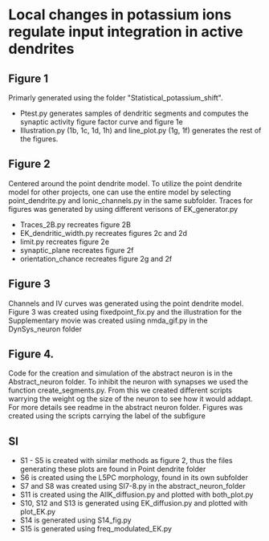 # Local changes in potassium ions regulate input integration in active dendrites


## Figure 1
Primarly generated using the folder "Statistical_potassium_shift". 
* Ptest.py generates samples of dendritic segments and computes the synaptic activity figure factor curve and figure 1e
* Illustration.py (1b, 1c, 1d, 1h) and line_plot.py (1g, 1f) generates the rest of the figures.

## Figure 2
Centered around the point dendrite model. To utilize the point dendrite model for other projects,
one can use the entire model by selecting point_dendrite.py and Ionic_channels.py in the same subfolder. 
Traces for figures was generated by using different verisons of EK_generator.py
* Traces_2B.py recreates figure 2B
* EK_dendritic_width.py recreates figures 2c and 2d
* limit.py recreates figure 2e
* synaptic_plane recreates figure 2f
* orientation_chance recreates figure 2g and 2f


## Figure 3
Channels and IV curves was generated using the point dendrite model. Figure 3 was
created using fixedpoint_fix.py and the illustration for the Supplementary movie was created 
usiing nmda_gif.py in the DynSys_neuron folder


## Figure 4.
Code for the creation  and simulation of the abstract neuron is in the Abstract_neuron folder. To inhibit the neuron with synapses we used the function create_segments.py. From this we created different scripts warrying the weight og the size of the neuron to see how it would addapt. For more details see readme in the abstract neuron folder.
Figures was created using the scripts carrying the label of the subfigure


## SI
* S1 - S5 is created with similar methods as figure 2, thus the files generating these plots are found in Point dendrite folder
* S6 is created using the L5PC morphology, found in its own subfolder
* S7 and S8 was created using SI7-8.py in the abstract_neuron_folder
* S11 is created using the AllK_diffusion.py and plotted with both_plot.py
* S10, S12 and S13 is generated using EK_diffusion.py and plotted with plot_EK.py
* S14 is generated using S14_fig.py
* S15 is generated using freq_modulated_EK.py
